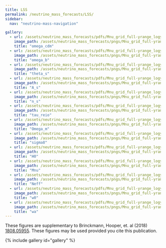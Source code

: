 ```yaml
---
title: LSS
permalink: /neutrino_mass_forecasts/LSS/
sidebar:
  nav: "neutrino-mass-navigation"

gallery:
  - url: /assets/neutrino_mass_forecasts/pdfs/Mnu_grid_full-yrange_logy_omega_cdm.pdf
    image_path: /assets/neutrino_mass_forecasts/pngs/Mnu_grid_full-yrange_logy_omega_cdm.png
    title: "omega_cdm"
  - url: /assets/neutrino_mass_forecasts/pdfs/Mnu_grid_full-yrange_logy_omega_b.pdf
    image_path: /assets/neutrino_mass_forecasts/pngs/Mnu_grid_full-yrange_logy_omega_b.png
    title: "omega_b"
  - url: /assets/neutrino_mass_forecasts/pdfs/Mnu_grid_full-yrange_logy_theta_s.pdf
    image_path: /assets/neutrino_mass_forecasts/pngs/Mnu_grid_full-yrange_logy_theta_s.png
    title: "theta_s"
  - url: /assets/neutrino_mass_forecasts/pdfs/Mnu_grid_full-yrange_logy_A_s.pdf
    image_path: /assets/neutrino_mass_forecasts/pngs/Mnu_grid_full-yrange_logy_A_s.png
    title: "A_s"
  - url: /assets/neutrino_mass_forecasts/pdfs/Mnu_grid_full-yrange_logy_n_s.pdf
    image_path: /assets/neutrino_mass_forecasts/pngs/Mnu_grid_full-yrange_logy_n_s.png
    title: "n_s"
  - url: /assets/neutrino_mass_forecasts/pdfs/Mnu_grid_full-yrange_logy_tau_reio.pdf
    image_path: /assets/neutrino_mass_forecasts/pngs/Mnu_grid_full-yrange_logy_tau_reio.png
    title: "tau_reio"
  - url: /assets/neutrino_mass_forecasts/pdfs/Mnu_grid_full-yrange_logy_Omega_m.pdf
    image_path: /assets/neutrino_mass_forecasts/pngs/Mnu_grid_full-yrange_logy_Omega_m.png
    title: "Omega_m"
  - url: /assets/neutrino_mass_forecasts/pdfs/Mnu_grid_full-yrange_logy_sigma8.pdf
    image_path: /assets/neutrino_mass_forecasts/pngs/Mnu_grid_full-yrange_logy_sigma8.png
    title: "sigma8"
  - url: /assets/neutrino_mass_forecasts/pdfs/Mnu_grid_full-yrange_logy_H0.pdf
    image_path: /assets/neutrino_mass_forecasts/pngs/Mnu_grid_full-yrange_logy_H0.png
    title: "H0"
  - url: /assets/neutrino_mass_forecasts/pdfs/Mnu_grid_full-yrange_logy_Mnu.pdf
    image_path: /assets/neutrino_mass_forecasts/pngs/Mnu_grid_full-yrange_logy_Mnu.png
    title: "Mnu"
  - url: /assets/neutrino_mass_forecasts/pdfs/Mnu_grid_full-yrange_logy_Neff.pdf
    image_path: /assets/neutrino_mass_forecasts/pngs/Mnu_grid_full-yrange_logy_Neff.png
    title: "Neff"
  - url: /assets/neutrino_mass_forecasts/pdfs/Mnu_grid_full-yrange_logy_w0.pdf
    image_path: /assets/neutrino_mass_forecasts/pngs/Mnu_grid_full-yrange_logy_w0.png
    title: "w0"
  - url: /assets/neutrino_mass_forecasts/pdfs/Mnu_grid_full-yrange_logy_wa.pdf
    image_path: /assets/neutrino_mass_forecasts/pngs/Mnu_grid_full-yrange_logy_wa.png
    title: "wa"
---
```

These figures are supplementary to Brinckmann, Hooper, et. al (2018) [1808.05955](https://arxiv.org/abs/1808.05955). These figures may be used provided you cite this publication.

{% include gallery id="gallery" %}

